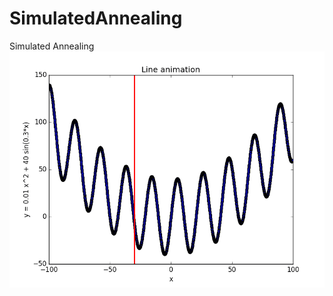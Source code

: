 # SimulatedAnnealing
Simulated Annealing
![alt text](https://raw.githubusercontent.com/JeromeBau/SimulatedAnnealing/master/simulated_annealing_example.gif)

